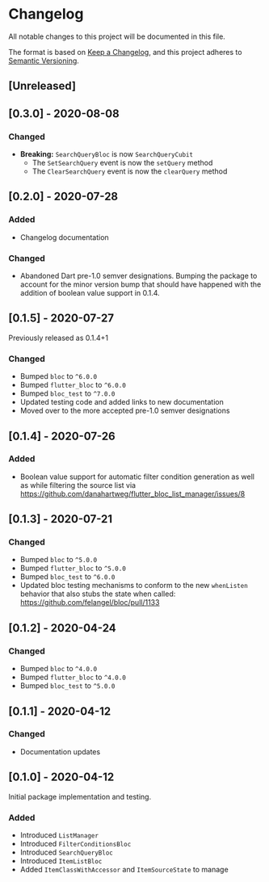 # Changelog
All notable changes to this project will be documented in this file.

The format is based on [Keep a Changelog](https://keepachangelog.com/en/1.0.0/),
and this project adheres to [Semantic Versioning](https://semver.org/spec/v2.0.0.html).

## [Unreleased]

## [0.3.0] - 2020-08-08
### Changed
- **Breaking:** `SearchQueryBloc` is now `SearchQueryCubit`
  - The `SetSearchQuery` event is now the `setQuery` method
  - The `ClearSearchQuery` event is now the `clearQuery` method

## [0.2.0] - 2020-07-28
### Added
- Changelog documentation

### Changed
- Abandoned Dart pre-1.0 semver designations. Bumping the package to account for the minor version bump that should have happened with the addition of boolean value support in 0.1.4.

## [0.1.5] - 2020-07-27
Previously released as 0.1.4+1

### Changed
- Bumped `bloc` to `^6.0.0`
- Bumped `flutter_bloc` to `^6.0.0`
- Bumped `bloc_test` to `^7.0.0`
- Updated testing code and added links to new documentation
- Moved over to the more accepted pre-1.0 semver designations

## [0.1.4] - 2020-07-26
### Added
- Boolean value support for automatic filter condition generation as well as while filtering the source list via https://github.com/danahartweg/flutter_bloc_list_manager/issues/8

## [0.1.3] - 2020-07-21
### Changed
- Bumped `bloc` to `^5.0.0`
- Bumped `flutter_bloc` to `^5.0.0`
- Bumped `bloc_test` to `^6.0.0`
- Updated bloc testing mechanisms to conform to the new `whenListen` behavior that also stubs the state when called: https://github.com/felangel/bloc/pull/1133

## [0.1.2] - 2020-04-24
### Changed
- Bumped `bloc` to `^4.0.0`
- Bumped `flutter_bloc` to `^4.0.0`
- Bumped `bloc_test` to `^5.0.0`

## [0.1.1] - 2020-04-12
### Changed
- Documentation updates

## [0.1.0] - 2020-04-12
Initial package implementation and testing.

### Added
- Introduced `ListManager`
- Introduced `FilterConditionsBloc`
- Introduced `SearchQueryBloc`
- Introduced `ItemListBloc`
- Added `ItemClassWithAccessor` and `ItemSourceState` to manage
